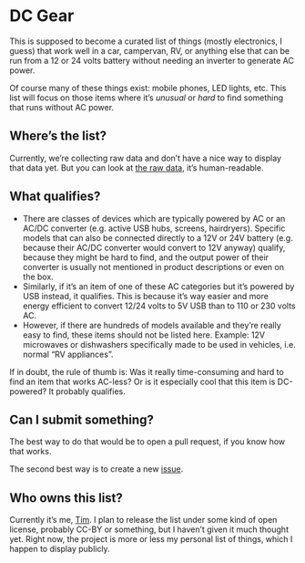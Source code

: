 # DC Gear

This is supposed to become a curated list of things (mostly electronics, I guess) that work well in a car, campervan, RV, or anything else that can be run from a 12 or 24 volts battery without needing an inverter to generate AC power.

Of course many of these things exist: mobile phones, LED lights, etc.
This list will focus on those items where it’s _unusual_ or _hard_ to find something that runs without AC power.

## Where’s the list?

Currently, we’re collecting raw data and don’t have a nice way to display that data yet.
But you can look at [the raw data](gear.yaml), it’s human-readable.

## What qualifies?

* There are classes of devices which are typically powered by AC or an AC/DC converter (e.g. active USB hubs, screens, hairdryers). Specific models that can also be connected directly to a 12V or 24V battery (e.g. because their AC/DC converter would convert to 12V anyway) qualify, because they might be hard to find, and the output power of their converter is usually not mentioned in product descriptions or even on the box.
* Similarly, if it’s an item of one of these AC categories but it’s powered by USB instead, it qualifies. This is because it’s way easier and more energy efficient to convert 12/24 volts to 5V USB than to 110 or 230 volts AC.
* However, if there are hundreds of models available and they’re really easy to find, these items should not be listed here. Example: 12V microwaves or dishwashers specifically made to be used in vehicles, i.e. normal “RV appliances”.

If in doubt, the rule of thumb is:
Was it really time-consuming and hard to find an item that works AC-less?
Or is it especially cool that this item is DC-powered?
It probably qualifies.

## Can I submit something?

The best way to do that would be to open a pull request, if you know how that works.

The second best way is to create a new [issue](https://github.com/scy/dc-gear/issues).

## Who owns this list?

Currently it’s me, [Tim](https://github.com/scy).
I plan to release the list under some kind of open license, probably CC-BY or something, but I haven’t given it much thought yet.
Right now, the project is more or less my personal list of things, which I happen to display publicly.
